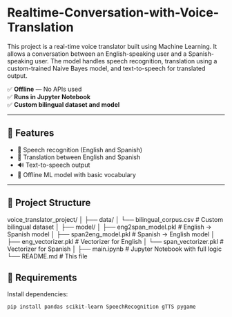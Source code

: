 # Realtime-Conversation-with-Voice-Translation
This project is a real-time voice translator built using Machine Learning. It allows a conversation between an English-speaking user and a Spanish-speaking user. The model handles speech recognition, translation using a custom-trained Naive Bayes model, and text-to-speech for translated output.

✅ **Offline** — No APIs used  
✅ **Runs in Jupyter Notebook**  
✅ **Custom bilingual dataset and model**

---

## 🔧 Features

- 🎤 Speech recognition (English and Spanish)
- 🤖 Translation between English and Spanish
- 🔊 Text-to-speech output
- 🧠 Offline ML model with basic vocabulary

---

## 📁 Project Structure
voice_translator_project/
│
├── data/
│ └── bilingual_corpus.csv # Custom bilingual dataset
│
├── model/
│ ├── eng2span_model.pkl # English → Spanish model
│ ├── span2eng_model.pkl # Spanish → English model
│ ├── eng_vectorizer.pkl # Vectorizer for English
│ └── span_vectorizer.pkl # Vectorizer for Spanish
│
├── main.ipynb # Jupyter Notebook with full logic
└── README.md # This file




## 🔌 Requirements

Install dependencies:

```bash
pip install pandas scikit-learn SpeechRecognition gTTS pygame
